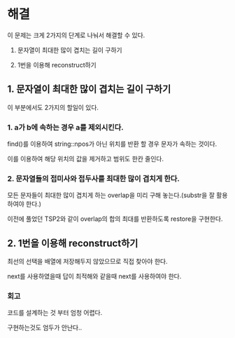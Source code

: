 # 해결
이 문제는 크게 2가지의 단계로 나눠서 해결할 수 있다.

1. 문자열이 최대한 많이 겹치는 길이 구하기

2. 1번을 이용해 reconstruct하기


## 1. 문자열이 최대한 많이 겹치는 길이 구하기
이 부분에서도 2가지의 할일이 있다.

### 1. a가 b에 속하는 경우 a를 제외시킨다.

find()를 이용하여 string::npos가 아닌 위치를 반환 할 경우 문자가 속하는 것이다.

이를 이용하여 해당 위치의 값을 제거하고 범위도 한칸 줄인다.

### 2. 문자열들의 접미사와 접두사를 최대한 많이 겹치게 한다.

모든 문자들이 최대한 많이 겹치게 하는 overlap을 미리 구해 놓는다.(substr을 잘 활용하여야 한다.)

이전에 풀었던 TSP2와 같이 overlap의 합의 최대를 반환하도록 restore을 구현한다.


## 2. 1번을 이용해 reconstruct하기

최선의 선택을 배열에 저장해두지 않았으므로 직접 찾아야 한다.

next를 사용하였을때 답이 최적해와 같을때 next를 사용하여야 한다.


### 회고

코드를 설계하는 것 부터 엄청 어렵다.

구현하는것도 엄두가 안난다..
